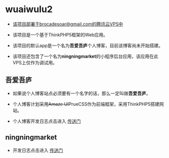 # wuaiwulu2

* 该项目部署于brocadesoar@gmail.com的腾讯云VPS中

* 该项目是一个基于ThinkPHP5框架的Web应用。

* 该项目的默认app是一个名为**吾爱吾庐**个人博客，目前该博客尚未开始搭建。

* 该项目还包含了一个名为**ningningmarket**的小程序后台应用，该应用在此VPS上仅作为调试用。

## 吾爱吾庐

* 如果说个人博客站点必须要有一个名字的话，那么一定叫做**吾爱吾庐**。

* 个人博客计划采用~~Amaze UI~~PrueCSS作为前端框架，采用ThinkPHP5搭建网站。

* 个人博客开发日志点击进入 [传送门](https://github.com/ZhuBrocadeSoar/wuaiwulu2/tree/master/application/index/docs/log)

## ningningmarket

* 开发日志点击进入 [传送门](https://github.com/ZhuBrocadeSoar/wuaiwulu2/tree/master/application/ningningmarket/docs/log.md)
